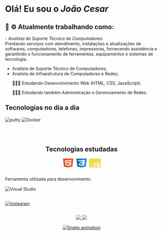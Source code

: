 ### <h1>Olá! Eu sou o <i>João Cesar</i></h1>

<h2>🏫 ⚙️ Atualmente trabalhando como:</h2> 
<i>- Analista de Suporte Técnico de Computadores:<br/></i>
  Prestando serviços com atendimento, instalações e atualizações de softwares, computadores, telefones, impressoras, fornecendo assistência e garantindo o               funcionamento de ferramentas, equipamentos e sistemas de tecnologia. 
 
 <br/>

- Analista de Suporte Técnico de Computadores;<br/>
- Analista de Infraestrutura de Computadores e Redes;
  <p>👨🏻‍💻 Estudando Desenvolvimento Web (HTML, CSS, JavaScript).</p>
  <p>👨🏻‍💻 Estudando também Administração e Gerenciamento de Redes.</p>
</div>
  
 ##
 
<div>
  <h2>Tecnologias no dia a dia</h2>  
  <img align="center" alt="putty" height="30" width="40" src="https://cdn.jsdelivr.net/gh/devicons/devicon/icons/putty/putty-original.svg" /> 
  <img align="center" alt="Docker" height="40" width="40" src="https://cdn.jsdelivr.net/gh/devicons/devicon/icons/docker/docker-plain.svg" />   
</div>
  
 ##

<div align="center" style="display: inline_block"><br> 
  <h2>Tecnologias estudadas</h2>
  <img align="center" alt="HTML" height="30" width="40" src="https://raw.githubusercontent.com/devicons/devicon/master/icons/html5/html5-original.svg">
  <img align="center" alt="CSS" height="30" width="40" src="https://raw.githubusercontent.com/devicons/devicon/master/icons/css3/css3-original.svg">
  <img align="center" alt="JS" height="30" width="40" src="https://raw.githubusercontent.com/devicons/devicon/master/icons/javascript/javascript-plain.svg"> 
</div>
       
  ##
  
<div>
 <p>Ferramenta utilizada para desenvovimento.<p/>
 <img align="center" alt="Visual Studio" height="30" width="40" src="https://cdn.jsdelivr.net/gh/devicons/devicon/icons/vscode/vscode-original.svg" />
</div>
      
  ##
  
<div>
  <a href="https://instagram.com/csr.ribeiro" target="_blank">
  <img align="center" src="https://img.shields.io/badge/-csr.ribeiro-05122A?style=flat&logo=instagram" alt="instagram"/></a>
</div> 

  ##

<div align="center">
  <a href="https://github.com/uriellouis">
  <img width="400em" src="https://github-readme-stats.vercel.app/api?username=uriellouis&show_icons=true&theme=dark&include_all_commits=true&count_private=true"/>
  <img width="400em" src="https://github-readme-stats.vercel.app/api/top-langs/?username=uriellouis&layout=compact&langs_count=7&theme=dark"/>
</div>

<div align="center">
  
  ![Snake animation](https://github.com/uriellouis/uriellouis/blob/output/github-contribution-grid-snake.svg) 
  
</div>
